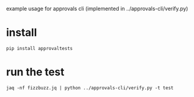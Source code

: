 example usage for approvals cli (implemented in ../approvals-cli/verify.py)

# install

```shell
pip install approvaltests
```

# run the test

```shell
jaq -nf fizzbuzz.jq | python ../approvals-cli/verify.py -t test
```
